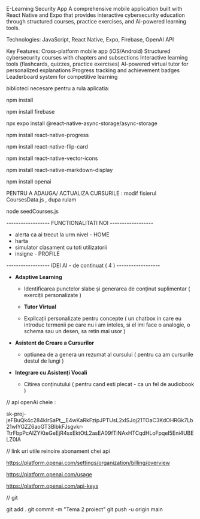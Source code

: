 E-Learning Security App 
A comprehensive mobile application built with React Native and Expo that provides interactive cybersecurity education through structured courses, practice exercises, and AI-powered learning tools. 
 
Technologies: JavaScript, React Native, Expo, Firebase, OpenAI API 

Key Features: 
Cross-platform mobile app (iOS/Android)
Structured cybersecurity courses with chapters and subsections
Interactive learning tools (flashcards, quizzes, practice exercises) 
AI-powered virtual tutor for personalized explanations 
Progress tracking and achievement badges
Leaderboard system for competitive learning

biblioteci necesare pentru a rula aplicatia: 

npm install

npm install firebase

npx expo install @react-native-async-storage/async-storage

npm install react-native-progress

npm install react-native-flip-card

npm install react-native-vector-icons

npm install react-native-markdown-display

npm install openai

PENTRU A ADAUGA/ ACTUALIZA CURSURILE : modif fisierul CoursesData.js , dupa rulam

node seedCourses.js

------------------ FUNCTIONALITATI NOI ------------------

- alerta ca ai trecut la urm nivel - HOME
- harta
- simulator
  clasament cu toti utilizatorii
- insigne - PROFILE

------------------ IDEI AI - de continuat ( 4 ) ------------------

- **Adaptive Learning**

  - Identificarea punctelor slabe și generarea de conținut suplimentar ( exerciții personalizate )

  - **Tutor Virtual**
  - Explicații personalizate pentru concepte
    (
    un chatbox in care eu introduc termenii pe care nu i am inteles, si el imi face o analogie, o schema sau un desen, sa retin mai usor
    )

- **Asistent de Creare a Cursurilor**

  - optiunea de a genera un rezumat al cursului ( pentru ca am cursurile destul de lungi )

- **Integrare cu Asistenți Vocali**
  - Citirea conținutului ( pentru cand esti plecat - ca un fel de audiobook )


// api openAi cheie :

sk-proj-jeFBuQk4c284kIrSaPt\_\_E4wKaRkFzipJPTUsL2xlSJoj21TOaC3KdOHRGk7Lb21wIYGZZ6aoGT3BlbkFJsgvkr-TtrFbpPcAIZYKteGeEjR4sxEktOtL2asEA09fTiNAxHTCqdHLoFpqeI5Eni4UBELZ0IA

// link uri utile reinoire abonament chei api

https://platform.openai.com/settings/organization/billing/overview

https://platform.openai.com/usage

https://platform.openai.com/api-keys


// git

git add .
git commit -m "Tema 2 proiect"
git push -u origin main


